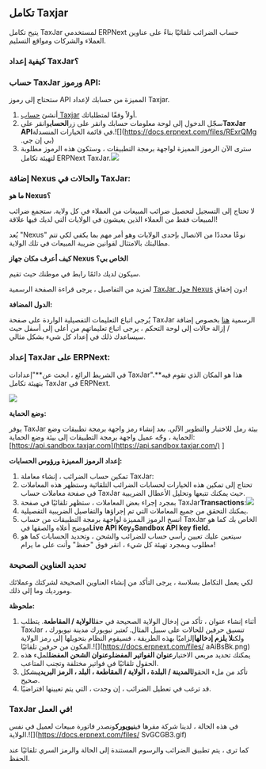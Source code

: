 ## تكامل Taxjar

يتيح تكامل TaxJar لمستخدمي ERPNext حساب الضرائب تلقائيًا بناءً على عناوين العملاء والشركات ومواقع التسليم.

### كيفية إعداد TaxJar؟

### حساب TaxJar ورموز API:

ستحتاج إلى رموز API المميزة من حسابك لإعداد Taxjar.

1. أنشئ [حساب Taxjar](https://www.taxjar.com/) أولاً وفقًا لمتطلباتك.
2. سجّل الدخول إلى لوحة معلومات حسابك وانقر على زر**الحساب**وانقر على**TaxJar API**في قائمة الخيارات المنسدلة.![](https://docs.erpnext.com/files/RExrQMg .بي إن جي)
3. سترى الآن الرموز المميزة لواجهة برمجة التطبيقات ، وستكون هذه الرموز مطلوبة لتهيئة تكامل ERPNext TaxJar.![](https://docs.erpnext.com/files/0fs0ug5.png)

### إضافة Nexus والحالات في TaxJar:

**ما هو Nexus؟**

لا تحتاج إلى التسجيل لتحصيل ضرائب المبيعات من العملاء في كل ولاية. ستجمع ضرائب المبيعات فقط من العملاء الذين يعيشون في الولايات التي لديك فيها علاقة!

يُعد "Nexus" نوعًا محددًا من الاتصال بإحدى الولايات وهو أمر مهم بما يكفي لكي تتم مطالبتك بالامتثال لقوانين ضريبة المبيعات في تلك الولاية.

**كيف أعرف مكان جهاز Nexus الخاص بي؟**

سيكون لديك دائمًا رابط في موطنك حيث تقيم.

لمزيد من التفاصيل ، يرجى قراءة الصفحة الرسمية [TaxJar حول Nexus](https://support.taxjar.com/article/115-how-do-i-know-where-i-have-nexus) دون إخفاق!

**الدول المضافة:**

يُرجى اتباع التعليمات التفصيلية الواردة على صفحة TaxJar الرسمية [هنا](https://support.taxjar.com/article/116-add-or-remove-states-from-your-dashboard) بخصوص إضافة / إزالة حالات إلى لوحة التحكم ، يرجى اتباع تعليماتهم من أعلى إلى أسفل حيث سيساعدك ذلك في إعداد كل شيء بشكل مثالي.

### إعداد TaxJar على ERPNext:

في الشريط الرائع ، ابحث عن**"إعدادات TaxJar".**هذا هو المكان الذي تقوم فيه بتهيئة تكامل TaxJar في ERPNext.

![](https://docs.erpnext.com/files/R0w9mXD.png)

**وضع الحماية:**

يوفر TaxJar بيئة رمل للاختبار والتطوير الآلي. بعد إنشاء رمز واجهة برمجة تطبيقات وضع الحماية ، وجّه عميل واجهة برمجة التطبيقات إلى بيئة وضع الحماية: [https://api.sandbox.taxjar.com](https://api.sandbox.taxjar.com/) \]

**إعداد الرموز المميزة ورؤوس الحسابات:**

1. تمكين حساب الضرائب ، إنشاء معاملة TaxJar:
2. تحتاج إلى تمكين هذه الخيارات لحسابات الضرائب التلقائية وستظهر هذه المعاملات في صفحة معاملات حساب TaxJar حيث يمكنك تتبعها وتحليل الأعطال الضريبية.
3. بمجرد إجراء بعض المعاملات ، ستظهر تلقائيًا في صفحة TaxJar**Transactions**:![](https://docs.erpnext.com/files/o54QVVm.gif)
4. يمكنك التحقق من جميع المعاملات التي تم إجراؤها والتفاصيل الضريبية التفصيلية.
5. انسخ الرموز المميزة لواجهة برمجة التطبيقات من حساب TaxJar الخاص بك كما هو موضح أعلاه والصقها في**Live API Key**و**Sandbox API key field.**
6. سيتعين عليك تعيين رأسي حساب للضرائب والشحن ، وتحديد الحسابات كما هو مطلوب وبمجرد تهيئة كل شيء ، انقر فوق "حفظ" وأنت على ما يرام!

### تحديد العناوين الصحيحة

لكي يعمل التكامل بسلاسة ، يرجى التأكد من إنشاء العناوين الصحيحة لشركتك وعملائك ومورديك وما إلى ذلك.

**ملحوظة:**

1. أثناء إنشاء عنوان ، تأكد من إدخال الولاية الصحيحة في حقل**الولاية / المقاطعة**. يتطلب TaxJar تنسيق حرفين للحالات على سبيل المثال. تُعتبر نيويورك مدينة نيويورك ، ولكن**لا يلزم إدخالها**إلزاميًا بهذه الطريقة ، فسيقوم النظام بتحويلها إلى رمز الولاية المكون من حرفين تلقائيًا.![](https://docs.erpnext.com/files/ aAiBsBk.png)
2. يمكنك تحديد مربعي الاختيار**عنوان الفواتير المفضل**و**عنوان الشحن المفضل**لملء هذه الحقول تلقائيًا في فواتير مختلفة وتجنب المتاعب.
3. تأكد من ملء الحقول**المدينة / البلدة ، الولاية / المقاطعة ، البلد ، الرمز البريدي**بشكل صحيح.
4. قد ترغب في تعطيل الضرائب ، إن وجدت ، التي يتم تعيينها افتراضيًا.

### TaxJar في العمل!

في هذه الحالة ، لدينا شركة مقرها في**نيويورك**ونصدر فاتورة مبيعات لعميل في نفس الولاية.![](https://docs.erpnext.com/files/ SvGCGB3.gif)

كما ترى ، يتم تطبيق الضرائب والرسوم المستندة إلى الحالة والرمز السري تلقائيًا عند الحفظ.